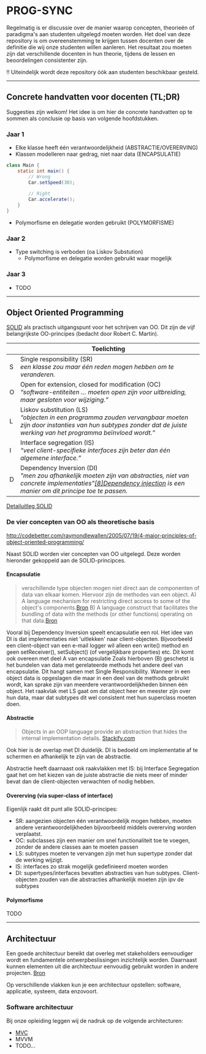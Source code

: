 # PROG-SYNC

Regelmatig is er discussie over de manier waarop concepten, theorieën of paradigma's aan studenten uitgelegd moeten worden. Het doel van deze repository is om overeenstemming te krijgen tussen docenten over de definitie die wij onze studenten willen aanleren. Het resultaat zou moeten zijn dat verschillende docenten in hun theorie, tijdens de lessen en beoordelingen consistenter zijn. 

!! Uiteindelijk wordt deze repository óók aan studenten beschikbaar gesteld.

---

## Concrete handvatten voor docenten (TL;DR)

Suggesties zijn welkom! Het idee is om hier de concrete handvatten op te sommen als conclusie op basis van volgende hoofdstukken.

### Jaar 1
- Elke klasse heeft één verantwoordelijkheid (ABSTRACTIE/OVERERVING)
- Klassen modelleren naar gedrag, niet naar data (ENCAPSULATIE)
```Java
class Main {
    static int main() {
        // Wrong
        Car.setSpeed(30);
        
        // Right
        Car.accelerate();
    }
}
```
- Polymorfisme en delegatie worden gebruikt (POLYMORFISME)

### Jaar 2
- Type switching is verboden (oa Liskov Substution)
  - Polymorfisme en delegatie worden gebruikt waar mogelijk

### Jaar 3
- TODO

---

## Object Oriented Programming

[SOLID](https://nl.wikipedia.org/wiki/SOLID) als practisch uitgangspunt voor het schrijven van OO. Dit zijn de vijf belangrijkste OO-principes (bedacht door Robert C. Martin).

|   | Toelichting
|---|-------------------------------------------------------------------------------------------------------------------------------------------------------------------------
| S | Single responsibility (SR)<br>_een klasse zou maar één reden mogen hebben om te veranderen._
| O | Open for extension, closed for modification (OC)<br>_“software-entiteiten … moeten open zijn voor uitbreiding, maar gesloten voor wijziging.”_
| L | Liskov substitution (LS)<br>_“objecten in een programma zouden vervangbaar moeten zijn door instanties van hun subtypes zonder dat de juiste werking van het programma beïnvloed wordt.”_
| I | Interface segregation (IS)<br>_“veel client-specifieke interfaces zijn beter dan één algemene interface.”_
| D | Dependency Inversion (DI)<br>_"men zou afhankelijk moeten zijn van abstracties, niet van concrete implementaties"[[8]](https://nl.wikipedia.org/wiki/SOLID#cite_note-martin-design-principles-8)[Dependency injection](https://nl.wikipedia.org/wiki/Dependency_injection) is een manier om dit principe toe te passen._

[Detailuitleg SOLID](OO/SOLID.md)


### De vier concepten van OO als theoretische basis
http://codebetter.com/raymondlewallen/2005/07/19/4-major-principles-of-object-oriented-programming/

Naast SOLID worden vier concepten van OO uitgelegd. Deze worden hieronder gekoppeld aan de SOLID-principces.

#### Encapsulatie
> verschillende type objecten mogen niet direct aan de componenten of data van elkaar komen. Hiervoor zijn de methodes van een object.
> A) A language mechanism for restricting direct access to some of the object's components.[Bron](https://en.wikipedia.org/wiki/Encapsulation_(computer_programming))
> B) A language construct that facilitates the bundling of data with the methods (or other functions) operating on that data.[Bron](https://en.wikipedia.org/wiki/Encapsulation_(computer_programming))

Vooral bij Dependency Inversion speelt encapsulatie een rol. Het idee van DI is dat implementaties niet 'uitlekken' naar client-objecten. Bijvoorbeeld een client-object van een e-mail logger wil alleen een write() method en geen setReceiver(), setSubject() (of vergelijkbare properties) etc. Dit komt ook overeen met deel A van encapsulatie
Zoals hierboven (B) geschetst is het bundelen van data met gerelateerde methods het andere deel van encapsulatie. Dit hangt samen met Single Responsibility. Wanneer in een object data is opgeslagen die maar in een deel van de methods gebruikt wordt, kan sprake zijn van meerdere verantwoordelijkheden binnen één object.
Het raakvlak met LS gaat om dat object heer en meester zijn over hun data, maar dat subtypes dit wel consistent met hun superclass moeten doen.

#### Abstractie
> Objects in an OOP language provide an abstraction that hides the internal implementation details. [Stackify.com](https://stackify.com/oop-concept-abstraction/)

Ook hier is de overlap met DI duidelijk. DI is bedoeld om implementatie af te schermen en afhankelijk te zijn van de abstractie.

Abstractie heeft daarnaast ook raakvlakken met IS: bij Interface Segregation gaat het om het kiezen van de juiste abstractie die niets meer of minder bevat dan de client-objecten verwachten of nodig hebben.

#### Overerving (via super-class of interface)
Eigenlijk raakt dit punt alle SOLID-principes:
- SR: aangezien objecten één verantwoordelijk mogen hebben, moeten andere verantwoordelijkheden bijvoorbeeld middels overerving worden verplaatst.
- OC: subclasses zijn een manier om snel functionaliteit toe te voegen, zonder de andere classes aan te moeten passen
- LS: subtypes moeten te vervangen zijn met hun supertype zonder dat de werking wijzigt.
- IS: interfaces zo strak mogelijk gedefinieerd moeten worden
- DI: supertypes/interfaces bevatten abstracties van hun subtypes. Client-objecten zouden van die abstracties afhankelijk moeten zijn ipv de subtypes

#### Polymorfisme
TODO

---

## Architectuur
Een goede architectuur bereikt dat overleg met stakeholders eenvoudiger wordt en fundamentele ontwerpbeslissingen inzichtelijk worden. Daarnaast kunnen elementen uit die architectuur eenvoudig gebruikt worden in andere projecten. [Bron](https://nl.wikipedia.org/wiki/Software-architectuur)

Op verschillende vlakken kun je een architectuur opstellen: software, applicatie, systeem, data enzovoort.

### Software architectuur
Bij onze opleiding leggen wij de nadruk op de volgende architecturen:

- [MVC](Architectuur/Software/MVC)
- MVVM
- TODO...